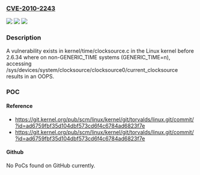 ### [CVE-2010-2243](https://cve.mitre.org/cgi-bin/cvename.cgi?name=CVE-2010-2243)
![](https://img.shields.io/static/v1?label=Product&message=linux-2.6&color=blue)
![](https://img.shields.io/static/v1?label=Version&message=%3D%20before%202.6.33%20&color=brighgreen)
![](https://img.shields.io/static/v1?label=Vulnerability&message=oops&color=brighgreen)

### Description

A vulnerability exists in kernel/time/clocksource.c in the Linux kernel before 2.6.34 where on non-GENERIC_TIME systems (GENERIC_TIME=n), accessing /sys/devices/system/clocksource/clocksource0/current_clocksource results in an OOPS.

### POC

#### Reference
- https://git.kernel.org/pub/scm/linux/kernel/git/torvalds/linux.git/commit/?id=ad6759fbf35d104dbf573cd6f4c6784ad6823f7e
- https://git.kernel.org/pub/scm/linux/kernel/git/torvalds/linux.git/commit/?id=ad6759fbf35d104dbf573cd6f4c6784ad6823f7e

#### Github
No PoCs found on GitHub currently.


